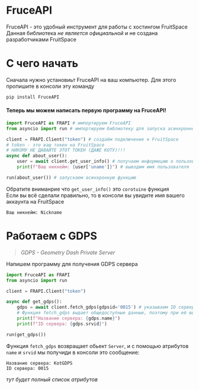 # FruceAPI
FruceAPI - это удобный инструмент для работы с хостингом FruitSpace  
Данная библиотека *не является официальной* и не создана разработчиками FruitSpace

# С чего начать
Сначала нужно установиьт FruceAPI на ваш компьютер. Для этого пропишите в консоли эту команду
```py
pip install FruceAPI
```
#### Теперь мы можем написать первую программу на FruceAPI!
```py
import FruceAPI as FRAPI # импортируем FruceAPI
from asyncio import run # импортируем библиотеку для запуска асинхронной функции

client = FRAPI.Client("token") # создаём подключение к FruitSpace
# token - это ваш токен на FruitSpace
# НИКОМУ НЕ ДАВАЙТЕ ЭТОТ ТОКЕН (ДАЖЕ КОТУ)!!!
async def about_user(): 
    user = await client.get_user_info() # получаем информацию о пользователе
    print(f"Ваш никнейм: {user['uname']}") # выводим имя пользователя

run(about_user()) # запускаем асинхронную функцию
```
Обратите вниманрие что `get_user_info()` это `corotuine` функция  
Если вы всё сделали правильно, то в консоли вы увидите имя вашего аккаунта на FruitSpace
```
Ваш никнейм: Nickname
```

# Работаем с GDPS
> _GDPS - Geometry Dash Private Server_

Напишем программу для получения GDPS сервера
```py
import FruceAPI as FRAPI
from asyncio import run

client = FRAPI.Client("token")

async def get_gdps():
    gdps = await client.fetch_gdps(gdpsid='0015') # указываем ID сервера
    # Функция fetch_gdps выдает общедоступные данные, поэтому при её вызове необязательно писать токен в client
    print(f"Название сервера: {gdps.name}")
    print(f"ID сервера: {gdps.srvid}")

run(get_gdps())
```
Функция `fetch_gdps` возвращает обьект `Server`, и с помощью атрибутов `name` и `srvid` мы получиди в консоли это сообщение:
```
Название сервера: KotGDPS
ID сервера: 0015
```
*тут будет полный список атрибутов*
